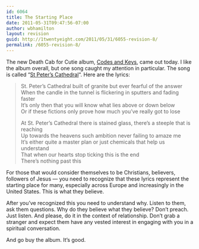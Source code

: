 ```yaml
---
id: 6064
title: The Starting Place
date: 2011-05-31T09:47:56-07:00
author: wbhamilton
layout: revision
guid: http://1twentyeight.com/2011/05/31/6055-revision-8/
permalink: /6055-revision-8/
---
```

The new Death Cab for Cutie album, [Codes and Keys](http://d.pr/KrWv), came out today. I like the album overall, but one song caught my attention in particular. The song is called &#8220;[St Peter&#8217;s Cathedral](http://d.pr/NZA8)&#8220;. Here are the lyrics:

> St. Peter’s Cathedral built of granite but ever fearful of the answer  
> When the candle in the tunnel is flickering in sputters and fading faster  
> It’s only then that you will know what lies above or down below  
> Or if these fictions only prove how much you’ve really got to lose
> 
> At St. Peter’s Cathedral there is stained glass, there’s a steeple that is reaching  
> Up towards the heavens such ambition never failing to amaze me  
> It’s either quite a master plan or just chemicals that help us understand  
> That when our hearts stop ticking this is the end  
> There’s nothing past this

For those that would consider themselves to be Christians, believers, followers of Jesus &#8212; you need to recognize that these lyrics represent the starting place for many, especially across Europe and increasingly in the United States. This is what they believe.

After you&#8217;ve recognized this you need to understand why. Listen to them, ask them questions. Why do they believe what they believe? Don&#8217;t preach. Just listen. And please, do it in the context of relationship. Don&#8217;t grab a stranger and expect them have any vested interest in engaging with you in a spiritual conversation.

And go buy the album. It&#8217;s good.